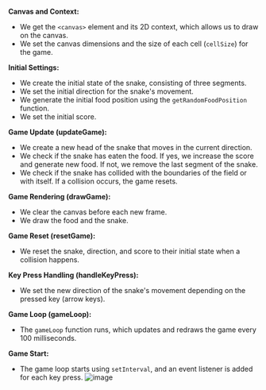 
**Canvas and Context:**

- We get the `<canvas>` element and its 2D context, which allows us to draw on the canvas.
- We set the canvas dimensions and the size of each cell (`cellSize`) for the game.

**Initial Settings:**

- We create the initial state of the snake, consisting of three segments.
- We set the initial direction for the snake's movement.
- We generate the initial food position using the `getRandomFoodPosition` function.
- We set the initial score.

**Game Update (updateGame):**

- We create a new head of the snake that moves in the current direction.
- We check if the snake has eaten the food. If yes, we increase the score and generate new food. If not, we remove the last segment of the snake.
- We check if the snake has collided with the boundaries of the field or with itself. If a collision occurs, the game resets.

**Game Rendering (drawGame):**

- We clear the canvas before each new frame.
- We draw the food and the snake.

**Game Reset (resetGame):**

- We reset the snake, direction, and score to their initial state when a collision happens.

**Key Press Handling (handleKeyPress):**

- We set the new direction of the snake's movement depending on the pressed key (arrow keys).

**Game Loop (gameLoop):**

- The `gameLoop` function runs, which updates and redraws the game every 100 milliseconds.

**Game Start:**

- The game loop starts using `setInterval`, and an event listener is added for each key press.
![image](https://github.com/user-attachments/assets/2ff56989-293b-42f9-bde8-fb1436a612c2)

